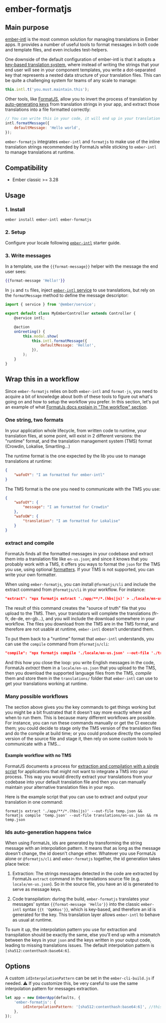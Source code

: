 # ember-formatjs

## Main purpose

[ember-intl](https://ember-intl.github.io/ember-intl/) is the most common solution for managing translations in Ember apps. It provides a number of useful tools to format messages in both code and template files, and even includes test-helpers.

One downside of the default configuration of ember-intl is that it adopts a [key-based translation system](https://ember-intl.github.io/ember-intl/docs/helpers/t), where instead of writing the strings that your end user will see in your component templates, you write a dot-separated key that represents a nested data structure of your translation files. This can be quite a challenging system for teams of any scale to manage:

```js
this.intl.t('you.must.maintain.this');
```

Other tools, like [FormatJS](https://formatjs.github.io/), allow you to invert the process of translation by [auto-generating keys](https://formatjs.github.io/docs/getting-started/message-extraction) from translation strings in your app, and extract those translations into a file formatted correctly:

```js
// You can write this in your code, it will end up in your translation file.
intl.formatMessage({
	defaultMessage: 'Hello world',
});
```

`ember-formatjs` integrates `ember-intl` and `formatjs` to make use of the inline translation strings recommended by FormatJs while sticking to `ember-intl` to manage translations at runtime.

## Compatibility

- Ember classic >= 3.28

## Usage

### 1. Install

```
ember install ember-intl ember-formatjs
```

### 2. Setup

Configure your locale following [`ember-intl`](https://ember-intl.github.io/ember-intl/docs/quickstart#set-your-app-s-locale) starter guide.

### 3. Write messages

In a template, use the `{{format-message}}` helper with the message the end user sees:

```hbs
{{format-message 'Hello!'}}
```

In `js` and `ts` files, inject [`ember-intl` service](https://ember-intl.github.io/ember-intl/docs/services/introduction) to use translations, but rely on the `formatMessage` method to define the message descriptor:

```js
import { service } from '@ember/service';

export default class MyEmberController extends Controller {
	@service intl;

	@action
	onGreeting() {
		this.modal.show(
			this.intl.formatMessage({
				defaultMessage: 'Hello!',
			}),
		);
	}
}
```

## Wrap this in a workflow

Since `ember-formatjs` relies on both `ember-intl` and `format-js`, you need to acquire a bit of knowledge about both of these tools to figure out what's going on and how to setup the workflow you prefer. In this section, let's put an example of what [FormatJs docs explain in "The workflow" section](https://formatjs.github.io/docs/getting-started/application-workflow#the-workflow).

### One string, two formats

In your application whole lifecycle, from written code to runtime, your translation files, at some point, will exist in 2 different versions: the "runtime" format, and the translation management system (TMS) format (Crowdin, Lokalise, Smartling...)

The runtime format is the one expected by the lib you use to manage translations at runtime:

```json
{
	"wafoOY": "I am formatted for ember-intl"
}
```

The TMS format is the one you need to communicate with the TMS you use:

```json
{
	"wafoOY": {
		"message": "I am formatted for Crowdin"
	},
	"wafoOW": {
		"translation": "I am formatted for Lokalise"
	}
}
```

### extract and compile

FormatJs finds all the formatted messages in your codebase and extract them into a translation file like `en-us.json`; and since it knows that you probably work with a TMS, it offers you ways to format the `json` for the TMS you use, using optional [formatters](https://formatjs.github.io/docs/getting-started/message-extraction#translation-management-system-tms-integration). If your TMS is not supported, you can write your own formatter.

When using `ember-formatjs`, you can install `@formatjs/cli` and include the extract command from `@formatjs/cli` in your workflow. For instance:

```json
"extract": "npx formatjs extract './app/**/*.(hbs|js)' > ./locale/en-us.json"
```

The result of this command creates the "source of truth" file that you upload to the TMS. Then, your translators will complete the translations (fr-fr, de-de, en-gb...), and you will include the download somewhere in your workflow. The files you download from the TMS are in the TMS format, and therefore are not usable at runtime, `ember-intl` doesn't understand them.

To put them back to a "runtime" format that `ember-intl` understands, you can use the `compile` command from `@formatjs/cli`:

```json
"compile": "npx formatjs compile './locale/en-us.json' --out-file './translations/en-us.json'"
```

And this how you close the loop: you write English messages in the code, FormatJs _extract_ them in a `locale/en-us.json` that you upload to the TMS, then you download the supported language files from the TMS, _compile_ them and store them in the `translations/` folder that `ember-intl` can use to get your translations working at runtime.

### Many possible workflows

The section above gives you the key commands to get things working but you might be a bit frustrated that it doesn't say more exactly where and when to run them. This is because many different workflows are possible. For instance, you can run these commands manually or get the CI execute them; you could decide to stage only the TMS version of the translation files and do the compile at build time; or you could produce directly the compiled version of the source file and stage it, then rely on some custom tools to communicate with a TMS...

#### Example workflow with no TMS

FormatJS documents a process for [extraction and compilation with a single script](https://formatjs.github.io/docs/tooling/cli#extraction-and-compilation-with-a-single-script) for applications that might not want to integrate a TMS into your process. This way you would directly extract your translations from your codebase into your default translation file and then you can manually maintain your alternative translation files in your repo.

Here is the example script that you can use to extract and output your translation in one command:

```
formatjs extract './app/**/*.(hbs|js)' --out-file temp.json && formatjs compile 'temp.json' --out-file translations/en-us.json && rm temp.json
```

### Ids auto-generation happens twice

When using FormatJs, ids are generated by transforming the string message with an interpolation pattern. It means that as long as the message doesn't change, the id doesn't change either. Whatever you use FormatJs alone or `@formatjs/cli` and `ember-formatjs` together, the id generation takes place twice:

1. Extraction: The strings messages detected in the code are extracted by FormatJs `extract` command in the translations source file (e.g. `locale/en-us.json`). So in the source file, you have an id is generated to serve as message keys.

2. Code transpilation: during the build, `ember-formatjs` translates your messages' syntax `{{format-message 'Hello'}}` into the classic `ember-intl` syntax `{{t 'OpKKos'}}`, which is key-based, and therefore an id is generated for the key. This translation layer allows `ember-intl` to behave as usual at runtime.

To sum it up, the interpolation pattern you use for extraction and transpilation should be exactly the same, else you'll end up with a mismatch between the keys in your `json` and the keys written in your output code, leading to missing translations issues. The default interpolation pattern is `[sha512:contenthash:base64:6]`.

## Options

A custom `idInterpolationPattern` can be set in the `ember-cli-build.js` if needed. ⚠️ If you customize this, be very careful to use the same interpolation pattern for messages extraction.

```js
let app = new EmberApp(defaults, {
	'ember-formatjs': {
		idInterpolationPattern: '[sha512:contenthash:base64:6]', //this interpolation pattern is default
	},
});
```
